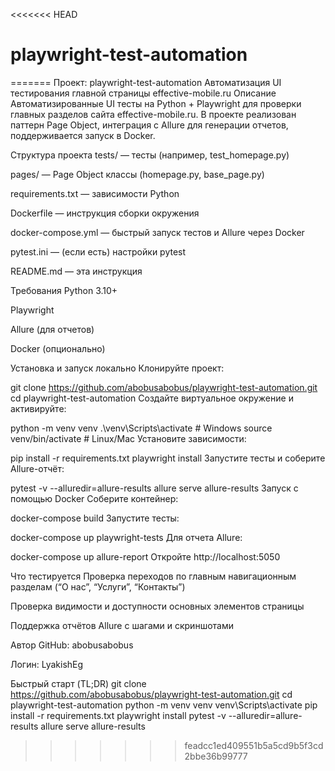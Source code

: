 <<<<<<< HEAD
# playwright-test-automation
=======
Проект: playwright-test-automation
Автоматизация UI тестирования главной страницы effective-mobile.ru
Описание
Автоматизированные UI тесты на Python + Playwright для проверки главных разделов сайта effective-mobile.ru. В проекте реализован паттерн Page Object, интеграция с Allure для генерации отчетов, поддерживается запуск в Docker.

Структура проекта
tests/ — тесты (например, test_homepage.py)

pages/ — Page Object классы (homepage.py, base_page.py)

requirements.txt — зависимости Python

Dockerfile — инструкция сборки окружения

docker-compose.yml — быстрый запуск тестов и Allure через Docker

pytest.ini — (если есть) настройки pytest

README.md — эта инструкция

Требования
Python 3.10+

Playwright

Allure (для отчетов)

Docker (опционально)

Установка и запуск локально
Клонируйте проект:

git clone https://github.com/abobusabobus/playwright-test-automation.git
cd playwright-test-automation
Cоздайте виртуальное окружение и активируйте:

python -m venv venv
.\venv\Scripts\activate         # Windows
source venv/bin/activate        # Linux/Mac
Установите зависимости:

pip install -r requirements.txt
playwright install
Запустите тесты и соберите Allure-отчёт:

pytest -v --alluredir=allure-results
allure serve allure-results
Запуск с помощью Docker
Соберите контейнер:

docker-compose build
Запустите тесты:

docker-compose up playwright-tests
Для отчета Allure:

docker-compose up allure-report
Откройте http://localhost:5050

Что тестируется
Проверка переходов по главным навигационным разделам (“О нас”, “Услуги”, “Контакты”)

Проверка видимости и доступности основных элементов страницы

Поддержка отчётов Allure с шагами и скриншотами

Автор
GitHub: abobusabobus

Логин: LyakishEg

Быстрый старт (TL;DR)
git clone https://github.com/abobusabobus/playwright-test-automation.git
cd playwright-test-automation
python -m venv venv
venv\Scripts\activate
pip install -r requirements.txt
playwright install
pytest -v --alluredir=allure-results
allure serve allure-results
>>>>>>> feadcc1ed409551b5a5cd9b5f3cd2bbe36b99777
